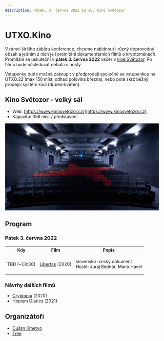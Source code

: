 ```yaml
---
description: Pátek, 3. června 2022 18:30, Kino Světozor
---
```


# UTXO.Kino

V rámci širšího záběru konference, chceme nabídnout i různý doprovodný obsah a jedním z nich je i promítání dokumentárních filmů o kryptoměnách. Promítání se uskuteční v **pátek 3. června 2022** večer v [kině Světozor](utxo.kino.md#kino-svetozor-velky-sal). Po filmu bude následovat debata s hosty.

Vstupenky bude možné zakoupit v předprodeji společně se vstupenkou na UTXO.22 (max 150 míst, odhad polovina března), nebo poté skrz běžný prodejní systém kina (duben-květen).

## **Kino Světozor** - velký sál

* Web: [https://www.kinosvetozor.cz/](https://www.kinosvetozor.cz)
* Kapacita: 356 míst / představení

![](<../.gitbook/assets/kino-svetozor02 (1).jpeg>)

## Program

### Pátek 3. června 2022

| Kdy           | Film                                                                 | Popis                                                               |
| ------------- | -------------------------------------------------------------------- | ------------------------------------------------------------------- |
| TBD (\~18:30) | [Libertas](https://www.csfd.cz/film/926287-libertas/prehled/) (2020) | <p>slovensko-český dokument<br>Hosté: Juraj Bednár, Mario Havel</p> |

### Návrhy dalších filmů

* [Cryptopia](https://www.imdb.com/title/tt9203586/) (2020)
* [Hopium Diaries](https://www.youtube.com/watch?v=v1Z5BnBuFyE) (2021)

## Organizátoři

* [Dušan Kmetyo](https://twitter.com/DusanKmetyo)
* [Tree](https://twitter.com/treecz)
